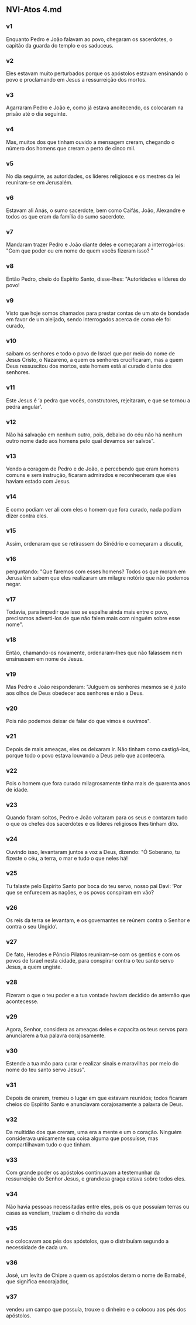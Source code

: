 ## NVI-Atos 4.md
### v1
 Enquanto Pedro e João falavam ao povo, chegaram os sacerdotes, o capitão da guarda do templo e os saduceus.
### v2
 Eles estavam muito perturbados porque os apóstolos estavam ensinando o povo e proclamando em Jesus a ressurreição dos mortos.
### v3
 Agarraram Pedro e João e, como já estava anoitecendo, os colocaram na prisão até o dia seguinte.
### v4
 Mas, muitos dos que tinham ouvido a mensagem creram, chegando o número dos homens que creram a perto de cinco mil.
### v5
 No dia seguinte, as autoridades, os líderes religiosos e os mestres da lei reuniram-se em Jerusalém.
### v6
 Estavam ali Anás, o sumo sacerdote, bem como Caifás, João, Alexandre e todos os que eram da família do sumo sacerdote.
### v7
 Mandaram trazer Pedro e João diante deles e começaram a interrogá-los: "Com que poder ou em nome de quem vocês fizeram isso? "
### v8
 Então Pedro, cheio do Espírito Santo, disse-lhes: "Autoridades e líderes do povo!
### v9
 Visto que hoje somos chamados para prestar contas de um ato de bondade em favor de um aleijado, sendo interrogados acerca de como ele foi curado,
### v10
 saibam os senhores e todo o povo de Israel que por meio do nome de Jesus Cristo, o Nazareno, a quem os senhores crucificaram, mas a quem Deus ressuscitou dos mortos, este homem está aí curado diante dos senhores.
### v11
 Este Jesus é ‘a pedra que vocês, construtores, rejeitaram, e que se tornou a pedra angular’.
### v12
 Não há salvação em nenhum outro, pois, debaixo do céu não há nenhum outro nome dado aos homens pelo qual devamos ser salvos".
### v13
 Vendo a coragem de Pedro e de João, e percebendo que eram homens comuns e sem instrução, ficaram admirados e reconheceram que eles haviam estado com Jesus.
### v14
 E como podiam ver ali com eles o homem que fora curado, nada podiam dizer contra eles.
### v15
 Assim, ordenaram que se retirassem do Sinédrio e começaram a discutir,
### v16
 perguntando: "Que faremos com esses homens? Todos os que moram em Jerusalém sabem que eles realizaram um milagre notório que não podemos negar.
### v17
 Todavia, para impedir que isso se espalhe ainda mais entre o povo, precisamos adverti-los de que não falem mais com ninguém sobre esse nome".
### v18
 Então, chamando-os novamente, ordenaram-lhes que não falassem nem ensinassem em nome de Jesus.
### v19
 Mas Pedro e João responderam: "Julguem os senhores mesmos se é justo aos olhos de Deus obedecer aos senhores e não a Deus.
### v20
 Pois não podemos deixar de falar do que vimos e ouvimos".
### v21
 Depois de mais ameaças, eles os deixaram ir. Não tinham como castigá-los, porque todo o povo estava louvando a Deus pelo que acontecera.
### v22
 Pois o homem que fora curado milagrosamente tinha mais de quarenta anos de idade.
### v23
 Quando foram soltos, Pedro e João voltaram para os seus e contaram tudo o que os chefes dos sacerdotes e os líderes religiosos lhes tinham dito.
### v24
 Ouvindo isso, levantaram juntos a voz a Deus, dizendo: "Ó Soberano, tu fizeste o céu, a terra, o mar e tudo o que neles há!
### v25
 Tu falaste pelo Espírito Santo por boca do teu servo, nosso pai Davi: ‘Por que se enfurecem as nações, e os povos conspiram em vão?
### v26
 Os reis da terra se levantam, e os governantes se reúnem contra o Senhor e contra o seu Ungido’.
### v27
 De fato, Herodes e Pôncio Pilatos reuniram-se com os gentios e com os povos de Israel nesta cidade, para conspirar contra o teu santo servo Jesus, a quem ungiste.
### v28
 Fizeram o que o teu poder e a tua vontade haviam decidido de antemão que acontecesse.
### v29
 Agora, Senhor, considera as ameaças deles e capacita os teus servos para anunciarem a tua palavra corajosamente.
### v30
 Estende a tua mão para curar e realizar sinais e maravilhas por meio do nome do teu santo servo Jesus".
### v31
 Depois de orarem, tremeu o lugar em que estavam reunidos; todos ficaram cheios do Espírito Santo e anunciavam corajosamente a palavra de Deus.
### v32
 Da multidão dos que creram, uma era a mente e um o coração. Ninguém considerava unicamente sua coisa alguma que possuísse, mas compartilhavam tudo o que tinham.
### v33
 Com grande poder os apóstolos continuavam a testemunhar da ressurreição do Senhor Jesus, e grandiosa graça estava sobre todos eles.
### v34
 Não havia pessoas necessitadas entre eles, pois os que possuíam terras ou casas as vendiam, traziam o dinheiro da venda
### v35
 e o colocavam aos pés dos apóstolos, que o distribuíam segundo a necessidade de cada um.
### v36
 José, um levita de Chipre a quem os apóstolos deram o nome de Barnabé, que significa encorajador,
### v37
 vendeu um campo que possuía, trouxe o dinheiro e o colocou aos pés dos apóstolos.
